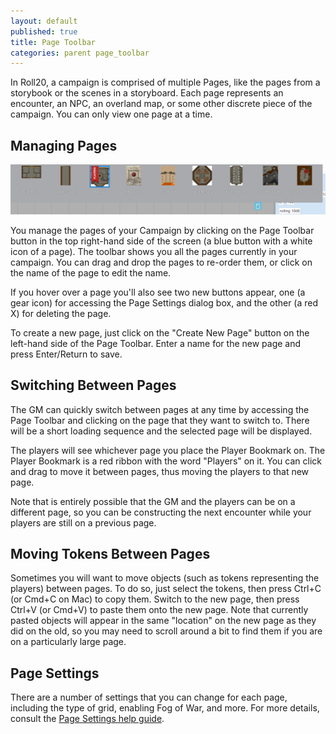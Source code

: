```yaml
---
layout: default
published: true
title: Page Toolbar
categories: parent page_toolbar
---
```


In Roll20, a campaign is comprised of multiple Pages, like the pages from a storybook or the scenes in a storyboard. Each page represents an encounter, an NPC, an overland map, or some other discrete piece of the campaign. You can only view one page at a time.

## Managing Pages

<img src="/images/pagetoolbar.jpg" />

You manage the pages of your Campaign by clicking on the Page Toolbar button in the top right-hand side of the screen (a blue button with a white icon of a page). The toolbar shows you all the pages currently in your campaign. You can drag and drop the pages to re-order them, or click on the name of the page to edit the name. 

If you hover over a page you'll also see two new buttons appear, one (a gear icon) for accessing the Page Settings dialog box, and the other (a red X) for deleting the page.

To create a new page, just click on the "Create New Page" button on the left-hand side of the Page Toolbar. Enter a name for the new page and press Enter/Return to save.

## Switching Between Pages

The GM can quickly switch between pages at any time by accessing the Page Toolbar and clicking on the page that they want to switch to. There will be a short loading sequence and the selected page will be displayed. 

The players will see whichever page you place the Player Bookmark on. The Player Bookmark is a red ribbon with the word "Players" on it. You can click and drag to move it between pages, thus moving the players to that new page. 

Note that is entirely possible that the GM and the players can be on a different page, so you can be constructing the next encounter while your players are still on a previous page.

## Moving Tokens Between Pages

Sometimes you will want to move objects (such as tokens representing the players) between pages. To do so, just select the tokens, then press Ctrl+C (or Cmd+C on Mac) to copy them. Switch to the new page, then press Ctrl+V (or Cmd+V) to paste them onto the new page. Note that currently pasted objects will appear in the same "location" on the new page as they did on the old, so you may need to scroll around a bit to find them if you are on a particularly large page.

## Page Settings

There are a number of settings that you can change for each page, including the type of grid, enabling Fog of War, and more. For more details, consult the [Page Settings help guide](/page-toolbar-page-settings).